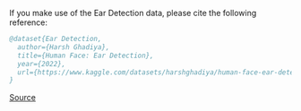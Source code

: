If you make use of the Ear Detection data, please cite the following reference:

``` bibtex 
@dataset{Ear Detection,
  author={Harsh Ghadiya},
  title={Human Face: Ear Detection},
  year={2022},
  url={https://www.kaggle.com/datasets/harshghadiya/human-face-ear-detection-with-annotation}
}
```

[Source](https://www.kaggle.com/datasets/harshghadiya/human-face-ear-detection-with-annotation)